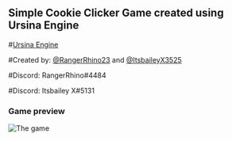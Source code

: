 ## Simple Cookie Clicker Game created using Ursina Engine

#[Ursina Engine](https://www.ursinaengine.org/)


#Created by: [@RangerRhino23](https://www.github.com/RangerRhino23) and [@ItsbaileyX3525](https://www.github.com/ItsbaileyX3525) 

#Discord: RangerRhino#4484

#Discord: Itsbailey X#5131

### Game preview

![The game](https://i.imgur.com/BskdFHa.png)
